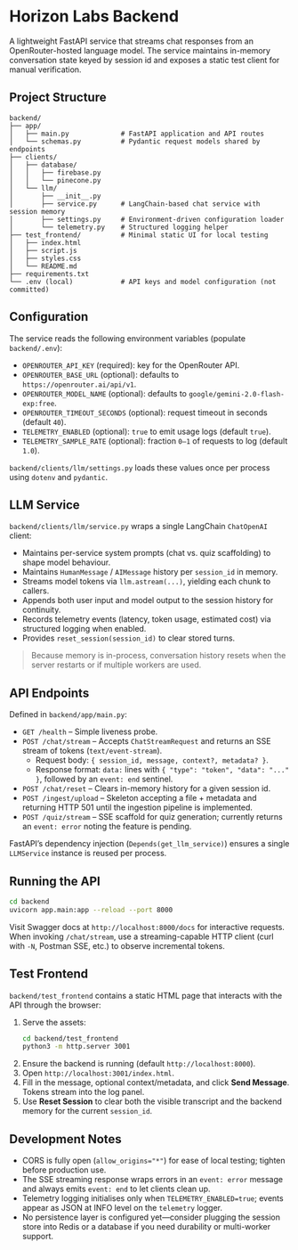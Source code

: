 # Horizon Labs Backend

A lightweight FastAPI service that streams chat responses from an OpenRouter-hosted language model. The service maintains in-memory conversation state keyed by session id and exposes a static test client for manual verification.

## Project Structure

```
backend/
├── app/
│   ├── main.py             # FastAPI application and API routes
│   └── schemas.py          # Pydantic request models shared by endpoints
├── clients/
│   ├── database/
│   │   ├── firebase.py
│   │   └── pinecone.py
│   └── llm/
│       ├── __init__.py
│       ├── service.py      # LangChain-based chat service with session memory
│       ├── settings.py     # Environment-driven configuration loader
│       └── telemetry.py    # Structured logging helper
├── test_frontend/          # Minimal static UI for local testing
│   ├── index.html
│   ├── script.js
│   ├── styles.css
│   └── README.md
├── requirements.txt
└── .env (local)            # API keys and model configuration (not committed)
```

## Configuration

The service reads the following environment variables (populate `backend/.env`):

- `OPENROUTER_API_KEY` (required): key for the OpenRouter API.
- `OPENROUTER_BASE_URL` (optional): defaults to `https://openrouter.ai/api/v1`.
- `OPENROUTER_MODEL_NAME` (optional): defaults to `google/gemini-2.0-flash-exp:free`.
- `OPENROUTER_TIMEOUT_SECONDS` (optional): request timeout in seconds (default `40`).
- `TELEMETRY_ENABLED` (optional): `true` to emit usage logs (default `true`).
- `TELEMETRY_SAMPLE_RATE` (optional): fraction `0–1` of requests to log (default `1.0`).

`backend/clients/llm/settings.py` loads these values once per process using `dotenv` and `pydantic`.

## LLM Service

`backend/clients/llm/service.py` wraps a single LangChain `ChatOpenAI` client:

- Maintains per-service system prompts (chat vs. quiz scaffolding) to shape model behaviour.
- Maintains `HumanMessage` / `AIMessage` history per `session_id` in memory.
- Streams model tokens via `llm.astream(...)`, yielding each chunk to callers.
- Appends both user input and model output to the session history for continuity.
- Records telemetry events (latency, token usage, estimated cost) via structured logging when enabled.
- Provides `reset_session(session_id)` to clear stored turns.

> Because memory is in-process, conversation history resets when the server restarts or if multiple workers are used.

## API Endpoints

Defined in `backend/app/main.py`:

- `GET /health` – Simple liveness probe.
- `POST /chat/stream` – Accepts `ChatStreamRequest` and returns an SSE stream of tokens (`text/event-stream`).
  - Request body: `{ session_id, message, context?, metadata? }`.
  - Response format: `data:` lines with `{ "type": "token", "data": "..." }`, followed by an `event: end` sentinel.
- `POST /chat/reset` – Clears in-memory history for a given session id.
- `POST /ingest/upload` – Skeleton accepting a file + metadata and returning HTTP 501 until the ingestion pipeline is implemented.
- `POST /quiz/stream` – SSE scaffold for quiz generation; currently returns an `event: error` noting the feature is pending.

FastAPI’s dependency injection (`Depends(get_llm_service)`) ensures a single `LLMService` instance is reused per process.

## Running the API

```bash
cd backend
uvicorn app.main:app --reload --port 8000
```

Visit Swagger docs at `http://localhost:8000/docs` for interactive requests. When invoking `/chat/stream`, use a streaming-capable HTTP client (curl with `-N`, Postman SSE, etc.) to observe incremental tokens.

## Test Frontend

`backend/test_frontend` contains a static HTML page that interacts with the API through the browser:

1. Serve the assets:
   ```bash
   cd backend/test_frontend
   python3 -m http.server 3001
   ```
2. Ensure the backend is running (default `http://localhost:8000`).
3. Open `http://localhost:3001/index.html`.
4. Fill in the message, optional context/metadata, and click **Send Message**. Tokens stream into the log panel.
5. Use **Reset Session** to clear both the visible transcript and the backend memory for the current `session_id`.

## Development Notes

- CORS is fully open (`allow_origins="*"`) for ease of local testing; tighten before production use.
- The SSE streaming response wraps errors in an `event: error` message and always emits `event: end` to let clients clean up.
- Telemetry logging initialises only when `TELEMETRY_ENABLED=true`; events appear as JSON at INFO level on the `telemetry` logger.
- No persistence layer is configured yet—consider plugging the session store into Redis or a database if you need durability or multi-worker support.
